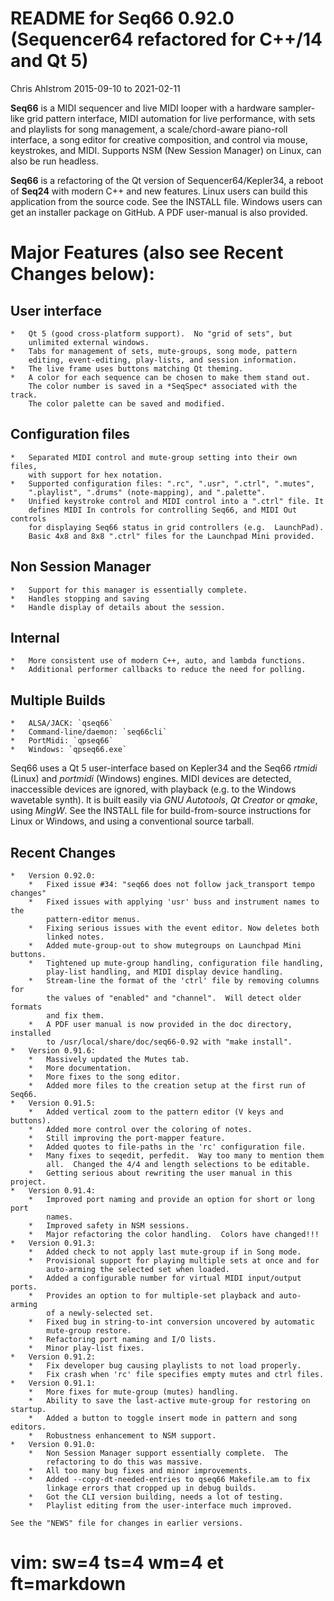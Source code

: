 # README for Seq66 0.92.0 (Sequencer64 refactored for C++/14 and Qt 5)

Chris Ahlstrom
2015-09-10 to 2021-02-11

__Seq66__ is a MIDI sequencer and live MIDI looper with a hardware sampler-like
grid pattern interface, MIDI automation for live performance, with sets and
playlists for song management, a scale/chord-aware piano-roll interface, a
song editor for creative composition, and control via mouse, keystrokes, and
MIDI.  Supports NSM (New Session Manager) on Linux, can also be run headless.

__Seq66__ is a refactoring of the Qt version of Sequencer64/Kepler34, a reboot
of __Seq24__ with modern C++ and new features.  Linux users can build this
application from the source code.  See the INSTALL file.  Windows users can
get an installer package on GitHub.  A PDF user-manual is also provided.

# Major Features (also see **Recent Changes** below):

##  User interface

    *   Qt 5 (good cross-platform support).  No "grid of sets", but
        unlimited external windows.
    *   Tabs for management of sets, mute-groups, song mode, pattern
        editing, event-editing, play-lists, and session information.
    *   The live frame uses buttons matching Qt theming.
    *   A color for each sequence can be chosen to make them stand out.
        The color number is saved in a *SeqSpec* associated with the track.
        The color palette can be saved and modified.

##  Configuration files

    *   Separated MIDI control and mute-group setting into their own files,
        with support for hex notation.
    *   Supported configuration files: ".rc", ".usr", ".ctrl", ".mutes",
        ".playlist", ".drums" (note-mapping), and ".palette".
    *   Unified keystroke control and MIDI control into a ".ctrl" file. It
        defines MIDI In controls for controlling Seq66, and MIDI Out controls
        for displaying Seq66 status in grid controllers (e.g.  LaunchPad).
        Basic 4x8 and 8x8 ".ctrl" files for the Launchpad Mini provided.

##  Non Session Manager

    *   Support for this manager is essentially complete.
    *   Handles stopping and saving
    *   Handle display of details about the session.

##  Internal

    *   More consistent use of modern C++, auto, and lambda functions.
    *   Additional performer callbacks to reduce the need for polling.

##  Multiple Builds

    *   ALSA/JACK: `qseq66`
    *   Command-line/daemon: `seq66cli`
    *   PortMidi: `qpseq66`
    *   Windows: `qpseq66.exe`

Seq66 uses a Qt 5 user-interface based on Kepler34 and the Seq66 *rtmidi*
(Linux) and *portmidi* (Windows) engines.  MIDI devices are detected,
inaccessible devices are ignored, with playback (e.g. to the Windows wavetable
synth). It is built easily via *GNU Autotools*, *Qt Creator* or *qmake*, using
*MingW*.  See the INSTALL file for build-from-source instructions for Linux or
Windows, and using a conventional source tarball.

## Recent Changes

    *   Version 0.92.0:
        *   Fixed issue #34: "seq66 does not follow jack_transport tempo changes"
        *   Fixed issues with applying 'usr' buss and instrument names to the
            pattern-editor menus.
        *   Fixing serious issues with the event editor. Now deletes both
            linked notes.
        *   Added mute-group-out to show mutegroups on Launchpad Mini buttons.
        *   Tightened up mute-group handling, configuration file handling,
            play-list handling, and MIDI display device handling.
        *   Stream-line the format of the 'ctrl' file by removing columns for
            the values of "enabled" and "channel".  Will detect older formats
            and fix them.
        *   A PDF user manual is now provided in the doc directory, installed
            to /usr/local/share/doc/seq66-0.92 with "make install".
    *   Version 0.91.6:
        *   Massively updated the Mutes tab.
        *   More documentation.
        *   More fixes to the song editor.
        *   Added more files to the creation setup at the first run of Seq66.
    *   Version 0.91.5:
        *   Added vertical zoom to the pattern editor (V keys and buttons).
        *   Added more control over the coloring of notes.
        *   Still improving the port-mapper feature.
        *   Added quotes to file-paths in the 'rc' configuration file.
        *   Many fixes to seqedit, perfedit.  Way too many to mention them
            all.  Changed the 4/4 and length selections to be editable.
        *   Getting serious about rewriting the user manual in this project.
    *   Version 0.91.4:
        *   Improved port naming and provide an option for short or long port
            names.
        *   Improved safety in NSM sessions.
        *   Major refactoring the color handling.  Colors have changed!!!
    *   Version 0.91.3:
        *   Added check to not apply last mute-group if in Song mode.
        *   Provisional support for playing multiple sets at once and for
            auto-arming the selected set when loaded.
        *   Added a configurable number for virtual MIDI input/output ports.
        *   Provides an option to for multiple-set playback and auto-arming
            of a newly-selected set.
        *   Fixed bug in string-to-int conversion uncovered by automatic
            mute-group restore.
        *   Refactoring port naming and I/O lists.
        *   Minor play-list fixes.
    *   Version 0.91.2:
        *   Fix developer bug causing playlists to not load properly.
        *   Fix crash when 'rc' file specifies empty mutes and ctrl files.
    *   Version 0.91.1:
        *   More fixes for mute-group (mutes) handling.
        *   Ability to save the last-active mute-group for restoring on startup.
        *   Added a button to toggle insert mode in pattern and song editors.
        *   Robustness enhancement to NSM support.
    *   Version 0.91.0:
        *   Non Session Manager support essentially complete.  The
            refactoring to do this was massive.
        *   All too many bug fixes and minor improvements.
        *   Added --copy-dt-needed-entries to qseq66 Makefile.am to fix
            linkage errors that cropped up in debug builds.
        *   Got the CLI version building, needs a lot of testing.
        *   Playlist editing from the user-interface much improved.

    See the "NEWS" file for changes in earlier versions.

# vim: sw=4 ts=4 wm=4 et ft=markdown
